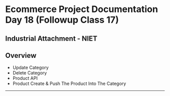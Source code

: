 # Ecommerce Project Documentation Day 18 (Followup Class 17)

## Industrial Attachment - NIET

## Overview

- Update Category
- Delete Category
- Product API
- Product Create & Push The Product Into The Category

---
